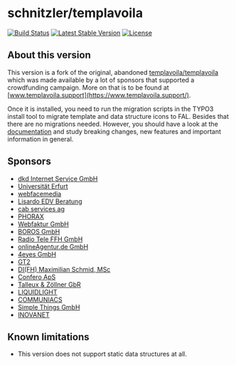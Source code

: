 # schnitzler/templavoila

[![Build Status](https://travis-ci.org/alexanderschnitzler/templavoila.svg?branch=master)](https://travis-ci.org/alexanderschnitzler/templavoila)
[![Latest Stable Version](https://poser.pugx.org/schnitzler/templavoila/v/stable)](https://packagist.org/packages/schnitzler/templavoila)
[![License](https://poser.pugx.org/schnitzler/templavoila/license)](https://packagist.org/packages/schnitzler/templavoila)

## About this version

This version is a fork of the original, abandoned [templavoila/templavoila](https://github.com/templavoila/templavoila) which was made available by a lot of sponsors that supported a crowdfunding campaign. More on that is to be found at [www.templavoila.support](https://www.templavoila.support/).

Once it is installed, you need to run the migration scripts in the TYPO3 install tool to migrate template and data structure icons to FAL. Besides that there are no migrations needed. However, you should have a look at the [documentation](http://docs.templavoila.support/Changelog/7.6/Index.html) and study breaking changes, new features and important information in general.

## Sponsors

- [dkd Internet Service GmbH](https://www.dkd.de/)
- [Universität Erfurt](https://www.uni-erfurt.de/)
- [webfacemedia](https://www.webfacemedia.de/)
- [Lisardo EDV Beratung	](http://www.typo3-lisardo.de/)
- [cab services ag](https://www.cabag.ch/)
- [PHORAX](https://phorax.com/)
- [Webfaktur GmbH](http://www.webfaktur.de/)
- [BOROS GmbH](https://www.boros.de/)
- [Radio Tele FFH GmbH](http://www.radioteleffh.de/)
- [onlineAgentur.de GmbH](http://www.onlineagentur.de/)
- [4eyes GmbH](https://www.4eyes.ch/)
- [GT2](http://gt2.fr/)
- [DI(FH) Maximilian Schmid, MSc](http://www.anorak.io/)
- [Confero ApS](https://www.confero.dk/)
- [Talleux & Zöllner GbR](http://www.talleux-zoellner.de/)
- [	LIQUIDLIGHT](https://www.liquidlight.co.uk/)
- [COMMUNIACS](http://www.communiacs.de/) 
- [Simple Things GmbH](https://www.simplethings.de/)
- [INOVANET](http://www.inovanet.de/)

## Known limitations

- This version does not support static data structures at all.

